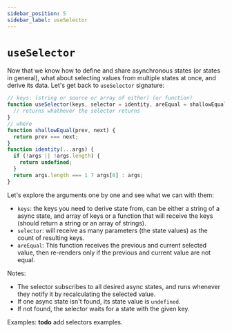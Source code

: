```yaml
---
sidebar_position: 5
sidebar_label: useSelector
---
```


# `useSelector`
Now that we know how to define and share asynchronous states (or states in general), what about selecting values
from multiple states at once, and derive its data. Let's get back to `useSelector` signature:

```javascript
// keys: (string or source or array of either) (or function)
function useSelector(keys, selector = identity, areEqual = shallowEqual) {
  // returns whathever the selector returns
}
// where
function shallowEqual(prev, next) {
  return prev === next;
}
function identity(...args) {
  if (!args || !args.length) {
    return undefined;
  }
  return args.length === 1 ? args[0] : args;
}
```

Let's explore the arguments one by one and see what we can with them:

- `keys`: the keys you need to derive state from, can be either a string of a async state, and array of keys
  or a function that will receive the keys (should return a string or an array of strings).
- `selector`: will receive as many parameters (the state values) as the count of resulting keys.
- `areEqual`: This function receives the previous and current selected value, then re-renders only if the previous and current value are not equal.

Notes:
- The selector subscribes to all desired async states, and runs whenever they notify it by recalculating the selected value.
- If one async state isn't found, its state value is `undefined`.
- If not found, the selector waits for a state with the given key.

Examples: __todo__ add selectors examples.
